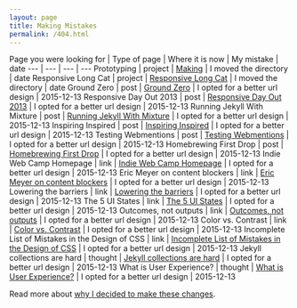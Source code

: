 ```yaml
---
layout: page
title: Making Mistakes
permalink: /404.html
---
```


Page you were looking for | Type of page | Where it is now | My mistake | date
--- | --- | --- | ---
Prototyping | project | [Making](/making/) | I moved the directory | date
Responsive Long Cat | project | [Responsive Long Cat](/making/responsive-long-cat/) | I moved the directory | date
Ground Zero | post | [Ground Zero](/writing/2013/02/ground-zero/) | I opted for a better url design | 2015-12-13
Responsive Day Out 2013 | post | [Responsive Day Out 2013](/writing/2013/03/responsive-day-out-2013/) | I opted for a better url design | 2015-12-13
Running Jekyll With Mixture | post | [Running Jekyll With Mixture](/writing/2013/03/running-jekyll-with-mixture/) | I opted for a better url design | 2015-12-13
Inspiring Inspired | post | [Inspiring Inspired](/writing/2013/06/inspiring-inspired/) | I opted for a better url design | 2015-12-13
Testing Webmentions | post | [Testing Webmentions](/writing/2013/09/testing-webmentions/) | I opted for a better url design | 2015-12-13
Homebrewing First Drop | post | [Homebrewing First Drop](/writing/2015/08/homebrewing-first-drop/) | I opted for a better url design | 2015-12-13
Indie Web Camp Homepage | link | [Indie Web Camp Homepage](/collecting/links/2015/08/indieweb-camp-homepage/) | I opted for a better url design | 2015-12-13
Eric Meyer on content blockers | link | [Eric Meyer on content blockers](/collecting/links/2015/09/eric-meyer-on-content-blockers/) | I opted for a better url design | 2015-12-13
Lowering the barriers | link | [Lowering the barriers](/collecting/links/2015/09/lowering-the-barriers/) | I opted for a better url design | 2015-12-13
The 5 UI States | link | [The 5 UI States](/collecting/links/2015/09/the-5-ui-states/) | I opted for a better url design | 2015-12-13
Outcomes, not outputs | link | [Outcomes, not outputs](/collecting/links/2015/09/outcomes-not-outputs/) | I opted for a better url design | 2015-12-13
Color vs. Contrast | link | [Color vs. Contrast](/collecting/links/2015/10/color-vs-contrast/) | I opted for a better url design | 2015-12-13
Incomplete List of Mistakes in the Design of CSS | link | [Incomplete List of Mistakes in the Design of CSS](/collecting/links/2015/10/incomplete-list-of-mistakes-in-the-design-of-css/) | I opted for a better url design | 2015-12-13
Jekyll collections are hard | thought | [Jekyll collections are hard](/collecting/thoughts/2015/08/jekyll-collections-are-hard/) | I opted for a better url design | 2015-12-13
What is User Experience? | thought | [What is User Experience?](/collecting/thoughts/2015/10/what-is-user-experience/) | I opted for a better url design | 2015-12-13

Read more about [why I decided to make these changes](/making/mistakes/).
